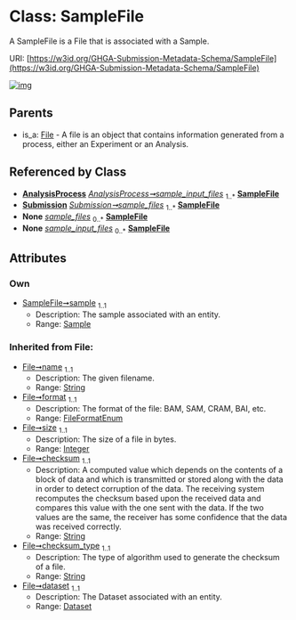 
# Class: SampleFile


A SampleFile is a File that is associated with a Sample.

URI: [https://w3id.org/GHGA-Submission-Metadata-Schema/SampleFile](https://w3id.org/GHGA-Submission-Metadata-Schema/SampleFile)


[![img](https://yuml.me/diagram/nofunky;dir:TB/class/[Submission],[Sample]<sample%201..1-%20[SampleFile&#124;name(i):string;format(i):FileFormatEnum;size(i):integer;checksum(i):string;checksum_type(i):string;alias(i):string],[AnalysisProcess]-%20sample_input_files%201..*>[SampleFile],[Submission]++-%20sample_files%201..*>[SampleFile],[Submission]-%20sample_files(i)%200..*>[SampleFile],[AnalysisProcess]-%20sample_input_files(i)%200..*>[SampleFile],[File]^-[SampleFile],[Sample],[File],[Dataset],[Attribute],[AnalysisProcess])](https://yuml.me/diagram/nofunky;dir:TB/class/[Submission],[Sample]<sample%201..1-%20[SampleFile&#124;name(i):string;format(i):FileFormatEnum;size(i):integer;checksum(i):string;checksum_type(i):string;alias(i):string],[AnalysisProcess]-%20sample_input_files%201..*>[SampleFile],[Submission]++-%20sample_files%201..*>[SampleFile],[Submission]-%20sample_files(i)%200..*>[SampleFile],[AnalysisProcess]-%20sample_input_files(i)%200..*>[SampleFile],[File]^-[SampleFile],[Sample],[File],[Dataset],[Attribute],[AnalysisProcess])

## Parents

 *  is_a: [File](File.md) - A file is an object that contains information generated from a process, either an Experiment or an Analysis.

## Referenced by Class

 *  **[AnalysisProcess](AnalysisProcess.md)** *[AnalysisProcess➞sample_input_files](AnalysisProcess_sample_input_files.md)*  <sub>1..\*</sub>  **[SampleFile](SampleFile.md)**
 *  **[Submission](Submission.md)** *[Submission➞sample_files](Submission_sample_files.md)*  <sub>1..\*</sub>  **[SampleFile](SampleFile.md)**
 *  **None** *[sample_files](sample_files.md)*  <sub>0..\*</sub>  **[SampleFile](SampleFile.md)**
 *  **None** *[sample_input_files](sample_input_files.md)*  <sub>0..\*</sub>  **[SampleFile](SampleFile.md)**

## Attributes


### Own

 * [SampleFile➞sample](SampleFile_sample.md)  <sub>1..1</sub>
     * Description: The sample associated with an entity.
     * Range: [Sample](Sample.md)

### Inherited from File:

 * [File➞name](File_name.md)  <sub>1..1</sub>
     * Description: The given filename.
     * Range: [String](types/String.md)
 * [File➞format](File_format.md)  <sub>1..1</sub>
     * Description: The format of the file: BAM, SAM, CRAM, BAI, etc.
     * Range: [FileFormatEnum](FileFormatEnum.md)
 * [File➞size](File_size.md)  <sub>1..1</sub>
     * Description: The size of a file in bytes.
     * Range: [Integer](types/Integer.md)
 * [File➞checksum](File_checksum.md)  <sub>1..1</sub>
     * Description: A computed value which depends on the contents of a block of data and which is transmitted or stored along with the data in order to detect corruption of the data. The receiving system recomputes the checksum based upon the received data and compares this value with the one sent with the data. If the two values are the same, the receiver has some confidence that the data was received correctly.
     * Range: [String](types/String.md)
 * [File➞checksum_type](File_checksum_type.md)  <sub>1..1</sub>
     * Description: The type of algorithm used to generate the checksum of a file.
     * Range: [String](types/String.md)
 * [File➞dataset](File_dataset.md)  <sub>1..1</sub>
     * Description: The Dataset associated with an entity.
     * Range: [Dataset](Dataset.md)
